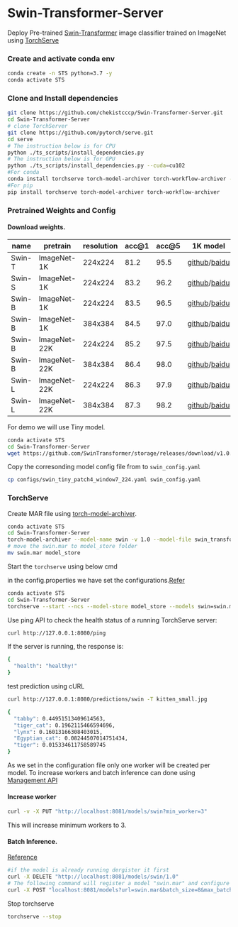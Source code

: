 # Swin-Transformer-Server

Deploy Pre-trained [Swin-Transformer](https://github.com/microsoft/Swin-Transformer/) image classifier trained on ImageNet using [TorchServe](https://github.com/pytorch/serve)

### Create and activate conda env
```bash
conda create -n STS python=3.7 -y
conda activate STS
```

### Clone and Install dependencies
```bash
git clone https://github.com/chekistcccp/Swin-Transformer-Server.git
cd Swin-Transformer-Server
# clone TorchServer
git clone https://github.com/pytorch/serve.git
cd serve
# The instruction below is for CPU
python ./ts_scripts/install_dependencies.py
# The instruction below is for GPU
python ./ts_scripts/install_dependencies.py --cuda=cu102
#For conda
conda install torchserve torch-model-archiver torch-workflow-archiver -c pytorch
#For pip
pip install torchserve torch-model-archiver torch-workflow-archiver
```

### Pretrained Weights and Config

#### Download weights.
| name   | pretrain     | resolution | acc@1 | acc@5 | 1K model                                                                                                                                                                          |
|--------|--------------|------------|-------|-------|-----------------------------------------------------------------------------------------------------------------------------------------------------------------------------------|
| Swin-T | ImageNet-1K  | 224x224    | 81.2  | 95.5  | [github](https://github.com/SwinTransformer/storage/releases/download/v1.0.0/swin_tiny_patch4_window7_224.pth)/[baidu](https://pan.baidu.com/s/156nWJy4Q28rDlrX-rRbI3w)           |
| Swin-S | ImageNet-1K  | 224x224    | 83.2  | 96.2  | [github](https://github.com/SwinTransformer/storage/releases/download/v1.0.0/swin_small_patch4_window7_224.pth)/[baidu](https://pan.baidu.com/s/1KFjpj3Efey3LmtE1QqPeQg)          |
| Swin-B | ImageNet-1K  | 224x224    | 83.5  | 96.5  | [github](https://github.com/SwinTransformer/storage/releases/download/v1.0.0/swin_base_patch4_window7_224.pth)/[baidu](https://pan.baidu.com/s/16bqCTEc70nC_isSsgBSaqQ)           |
| Swin-B | ImageNet-1K  | 384x384    | 84.5  | 97.0  | [github](https://github.com/SwinTransformer/storage/releases/download/v1.0.0/swin_base_patch4_window12_384.pth)/[baidu](https://pan.baidu.com/s/1xT1cu740-ejW7htUdVLnmw)          |
| Swin-B | ImageNet-22K | 224x224    | 85.2  | 97.5  | [github](https://github.com/SwinTransformer/storage/releases/download/v1.0.0/swin_base_patch4_window7_224_22kto1k.pth)/[baidu](https://pan.baidu.com/s/1n_wNkcbRxVXit8r_KrfAVg)   |
| Swin-B | ImageNet-22K | 384x384    | 86.4  | 98.0  | [github](https://github.com/SwinTransformer/storage/releases/download/v1.0.0/swin_base_patch4_window12_384_22kto1k.pth)/[baidu](https://pan.baidu.com/s/1caKTSdoLJYoi4WBcnmWuWg)  |
| Swin-L | ImageNet-22K | 224x224    | 86.3  | 97.9  | [github](https://github.com/SwinTransformer/storage/releases/download/v1.0.0/swin_large_patch4_window7_224_22kto1k.pth)/[baidu](https://pan.baidu.com/s/1NkQApMWUhxBGjk1ne6VqBQ)  |
| Swin-L | ImageNet-22K | 384x384    | 87.3  | 98.2  | [github](https://github.com/SwinTransformer/storage/releases/download/v1.0.0/swin_large_patch4_window12_384_22kto1k.pth)/[baidu](https://pan.baidu.com/s/1X0FLHQyPOC6Kmv2CmgxJvA) |


For demo we will use Tiny model.
```bash
conda activate STS
cd Swin-Transformer-Server
wget https://github.com/SwinTransformer/storage/releases/download/v1.0.0/swin_tiny_patch4_window7_224.pth -O weights/swin_tiny_patch4_window7_224.pth
```

Copy the corresonding model config file from to `swin_config.yaml` 
```bash
cp configs/swin_tiny_patch4_window7_224.yaml swin_config.yaml
```

### TorchServe

Create MAR file using [torch-model-archiver](https://github.com/pytorch/serve/tree/master/model-archiver).

```bash
conda activate STS
cd Swin-Transformer-Server
torch-model-archiver --model-name swin -v 1.0 --model-file swin_transformer.py --serialized-file weights/swin_tiny_patch4_window7_224.pth --handler swin_handler.py --extra-files index_to_name.json,swin_config.yaml --requirements-file requirements.txt
# move the swin.mar to model_store folder
mv swin.mar model_store
```

Start the `torchserve` using below cmd

in the config.properties we have set the configurations.[Refer](https://github.com/pytorch/serve/blob/master/docs/configuration.md)
```bash
conda activate STS
cd Swin-Transformer-Server
torchserve --start --ncs --model-store model_store --models swin=swin.mar
```
Use ping API to check the health status of a running TorchServe server:
```bash
curl http://127.0.0.1:8080/ping
```
If the server is running, the response is:
```bash
{
  "health": "healthy!"
}
```
test prediction using cURL
```bash
curl http://127.0.0.1:8080/predictions/swin -T kitten_small.jpg
```
```bash
{
  "tabby": 0.44951513409614563,
  "tiger_cat": 0.1962115466594696,
  "lynx": 0.16013166308403015,
  "Egyptian_cat": 0.08244507014751434,
  "tiger": 0.015334611758589745
}
```

As we set in the configuration file only one worker will be created per model.
To increase workers and batch inference can done using [Management API](https://github.com/pytorch/serve/blob/master/docs/management_api.md)

#### Increase worker
```bash
curl -v -X PUT "http://localhost:8081/models/swin?min_worker=3"
```
This will increase minimum workers to 3.

#### Batch Inference.
[Reference](https://github.com/pytorch/serve/blob/master/docs/batch_inference_with_ts.md)
```bash
#if the model is already running dergister it first
curl -X DELETE "http://localhost:8081/models/swin/1.0"
# The following command will register a model "swin.mar" and configure TorchServe to use a batch_size of 8 and a max batch delay of 50 milli seconds.
curl -X POST "localhost:8081/models?url=swin.mar&batch_size=8&max_batch_delay=50"
```

Stop torchserve
```bash
torchserve --stop
```



